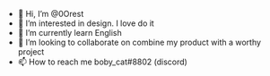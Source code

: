 - 👋 Hi, I’m @0Orest
- 👀 I’m interested in design. I love do it
- 🌱 I’m currently learn English
- 💞️ I’m looking to collaborate on combine my product with a worthy project
- 📫 How to reach me boby_cat#8802 (discord)

<!---
0Orest/0Orest is a ✨ special ✨ repository because its `README.md` (this file) appears on your GitHub profile.
You can click the Preview link to take a look at your changes.
--->
